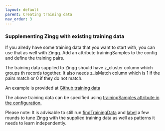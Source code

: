 ```yaml
---
layout: default
parent: Creating training data
nav_order: 3
---
```


### Supplementing Zingg with existing training data

If you alredy have some training data that you want to start with, you can use that as well with Zingg. Add an attribute trainingSamples to the config and define the training pairs. 

The training data supplied to Zingg should have z_cluster column which groups th records together. It also needs z_isMatch column which is 1 if the pairs match or 0 if they do not match.

An example is provided at [Github training data](https://github.com/zinggAI/zingg/blob/main/examples/febrl/training.csv)

The above training data can be specified using [trainingSamples attribute in the configuration.](https://github.com/zinggAI/zingg/blob/main/examples/febrl/configWithTrainingSamples.json)

Please note: It is advisable to still run [findTrainingData](./findTrainingData.html) and [label](./label.html) a few rounds to tune Zingg with the supplied training data as well as patterns it needs to learn independently. 